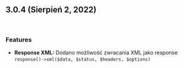 ## **3.0.4 (Sierpień 2, 2022)**

<br>

### **Features**

* **Response XML:** Dodano możliwość zwracania XML jako response `response()->xml($data, $status, $headers, $options)`
